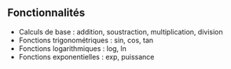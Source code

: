 ## Fonctionnalités
- Calculs de base : addition, soustraction, multiplication, division
- Fonctions trigonométriques : sin, cos, tan
- Fonctions logarithmiques : log, ln
- Fonctions exponentielles : exp, puissance
